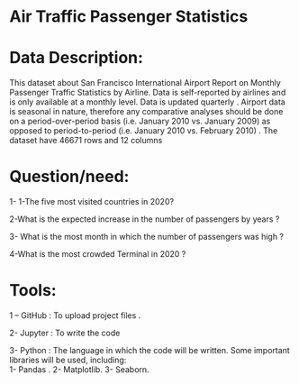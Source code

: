 # Air Traffic Passenger Statistics


# Data Description: 

This dataset about  San Francisco International Airport Report on Monthly Passenger Traffic Statistics by Airline. Data is self-reported by airlines and is only available at a monthly level. Data is updated quarterly . Airport data is seasonal in nature, therefore any comparative analyses should be done on a period-over-period basis (i.e. January 2010 vs. January 2009) as opposed to period-to-period (i.e. January 2010 vs. February 2010) . The dataset have 46671 rows and 12 columns 

# Question/need: 

1- 1-The five most visited countries in 2020?

2-What is the expected increase in the number of passengers by years ?

3- What is the most month in which the number of passengers was high ?

4-What is the most crowded Terminal in 2020 ?


# Tools:

1 – GitHub : To upload project files . 

2- Jupyter : To write the code

3- Python : The language in which the code will be written. Some important libraries will be used, including:  
1-	Pandas .
2-	Matplotlib.
3-	Seaborn. 
